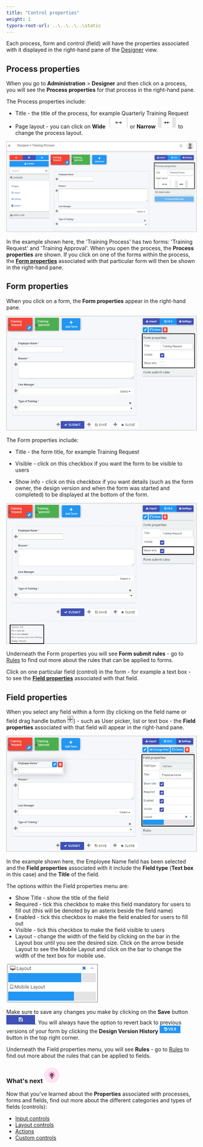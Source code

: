 ```yaml
---
title: "Control properties"
weight: 1
typora-root-url: ..\..\..\..\static
---
```


Each process, form and control (field) will have the properties associated with it displayed in the right-hand pane of the [Designer](/docs/platform/application-designer/designer/) view. 

## Process properties ##
When you go to **Administration** > **Designer** and then click on a process, you will see the **Process properties** for that process in the right-hand pane.

The Process properties include:

- Title - the title of the process, for example Quarterly Training Request
- Page layout - you can click on **Wide** ![Wide button](/images/wide_resized.png)or **Narrow**  ![Narrow button](/images/narrow_resized.png) to change the process layout.

![Process and form properties](/images/Process_Properties_TrainingProcess.jpg)

In the example shown here, the 'Training Process' has two forms: 'Training Request' and 'Training Approval'. When you open the process, the **Process properties** are shown. If you click on one of the forms within the process, the [**Form properties**](#form-properties) associated with that particular form will then be shown in the right-hand pane. 



## Form properties ##
When you click on a form, the **Form properties** appear in the right-hand pane.

![Form properties](/images/Form_Properties_TrainingProcess.jpg)

The Form properties include:

- Title - the form title, for example Training Request

- Visible - click on this checkbox if you want the form to be visible to users

- Show info - click on this checkbox if you want details (such as the form owner, the design version and when the form was started and completed) to be displayed at the bottom of the form.

![Form information](/images/Form_Properties_Show_Info_Version.jpg)

Underneath the Form properties you will see **Form submit rules** - go to [Rules](/docs/platform/rules/) to find out more about the rules that can be applied to forms.

Click on one particular field (control) in the form - for example a text box - to see the [**Field properties**](#field-properties) associated with that field. 



## Field properties ##
When you select any field within a form (by clicking on the field name or field drag handle button ![Drag handle button](/images/draghandlewhite_frame.png)) - such as User picker, list or text box - the **Field properties** associated with that field will appear in the right-hand pane.

![Field properties](/images/Field_Properties_TrainingProcess.jpg)

In the example shown here, the Employee Name field has been selected and the **Field properties** associated with it include the **Field type** (**Text box** in this case) and the **Title** of the field.

The options within the Field properties menu are:

- Show Title - show the title of the field
- Required - tick this checkbox to make this field mandatory for users to fill out (this will be denoted by an asterix beside the field name)
- Enabled - tick this checkbox to make the field enabled for users to fill out
- Visible - tick this checkbox to make the field visible to users
- Layout - change the width of the field by clicking on the bar in the Layout box until you see the desired size. Click on the arrow beside Layout to see the Mobile Layout and click on the bar to change the width of the text box for mobile use.

![Changing text box width](/images/textboxsize_frame.png) 

Make sure to save any changes you make by clicking on the **Save** button ![Save](/images/saveprocess.png). You will always have the option to revert back to previous versions of your form by clicking the **Design Version History** ![Version button](/images/version8.png) button in the top right corner.

Underneath the Field properties menu, you will see **Rules** - go to [Rules](/docs/platform/rules/) to find out more about the rules that can be applied to fields.



### What's next  ![Idea icon](/images/18.png) ###

Now that you've learned about the **Properties** associated with processes, forms and fields, find out more about the different categories and types of fields (controls):

- [Input controls](/docs/platform/controls/input/)
- [Layout controls](/docs/platform/controls/layout/)
- [Actions](/docs/platform/controls/actions/)
- [Custom controls](/docs/platform/controls/custom/)







